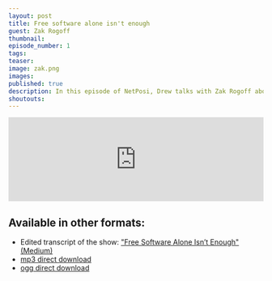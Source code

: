 ```yaml
---
layout: post
title: Free software alone isn't enough
guest: Zak Rogoff
thumbnail:
episode_number: 1
tags:
teaser:
image: zak.png
images:
published: true
description: In this episode of NetPosi, Drew talks with Zak Rogoff about the free software movement and how it relates to other social movements that are critical of centralized power.
shoutouts:
---
```


<iframe width="100%" height="166" scrolling="no" frameborder="no" src="https://w.soundcloud.com/player/?url=https%3A//api.soundcloud.com/tracks/231674145&amp;color=ff5500&amp;auto_play=false&amp;hide_related=false&amp;show_comments=true&amp;show_user=true&amp;show_reposts=false"></iframe>

## Available in other formats:
  * Edited transcript of the show: ["Free Software Alone Isn’t Enough" (Medium)](https://medium.com/@drewwilson/free-software-alone-isn-t-enough-52e6c6a26f1f#.5c29zu9d7)
  * [mp3 direct download](/assets/audio/netposi-zak-rogoff.mp3)
  * [ogg direct download](/assets/audio/netposi-zak-rogoff.ogg)
